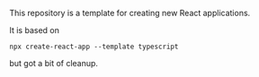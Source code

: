 This repository is a template for creating new React applications.  
  
It is based on
```
npx create-react-app --template typescript
```
but got a bit of cleanup.